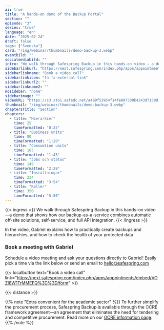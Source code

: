```yaml
---
ai: true
title: "A hands-on demo of the Backup Portal"
section: ""
episode: "3"
series: "true"
language: "en"
date: "2025-02-24"
draft: false
tags: ["Svenska"]
card: "/img/webinar/thumbnails/demo-backup-3.webp"
eventbild: ""
socialmediabild: ""
intro: "We walk through Safespring Backup in this hands-on video – a demo that demonstrates our backup-as-a-service."
sidebarlinkurl: "https://next.safespring.com/index.php/apps/appointments/embed/VOZl8W1TrMMEFQ%3D%3D/form"
sidebarlinkname: "Book a video call"
sidebarlinkicon: "fa fa-external-link"
sidebarlinkurl2: ""
sidebarlinkname2: ""
nosidebar: "none"
sidebarimage: ""
videoURL: "https://s3.sto1.safedc.net/a489f53964f14fe897308b4243d7138d:processedvideos/demo-backup-3/master.m3u8"
thumbnail: "/img/webinar/thumbnails/demo-backup-3.webp"
chaptersTitle: "Section"
chapters:
  - title: "Hierarkier"
    time: 25
    timeFormatted: "0:25"
  - title: "Business units"
    time: 80
    timeFormatted: "1:20"
  - title: "Consumtion units"
    time: 105
    timeFormatted: "1:45"
  - title: "Jobs och status"
    time: 149
    timeFormatted: "2:29"
  - title: "Inställningar"
    time: 234
    timeFormatted: "3:54"
  - title: "Roller"
    time: 350
    timeFormatted: "5:50"
---
```

{{< ingress >}}
We walk through Safespring Backup in this hands-on video—a demo that shows how our backup-as-a-service combines automatic off-site solutions, self-service, and full API integration.
{{< /ingress >}}

In the video, Gabriel explains how to practically create backups and hierarchies, and how to check the health of your protected data.

### Book a meeting with Gabriel
Schedule a video meeting and ask your questions directly to Gabriel! Easily pick a time via the link below or send an email to hello@safespring.com

{{< localbutton text="Book a video call" link="https://next.safespring.com/index.php/apps/appointments/embed/VOZl8W1TrMMEFQ%3D%3D/form" >}}

{{< distance >}}

{{% note "Extra convenient for the academic sector" %}}
To further simplify the procurement process, Safespring Backup is available through the OCRE framework agreement—an agreement that eliminates the need for tendering and competitive procurement. Read more on our [OCRE information page](/branscher/utbildning-forskning/).
{{% /note %}}